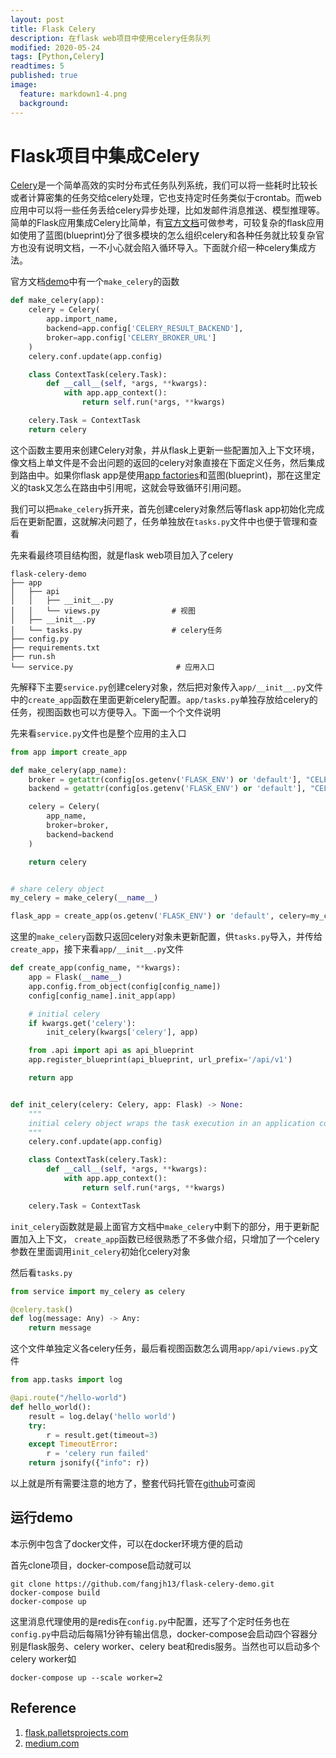```yaml
---
layout: post
title: Flask Celery
description: 在flask web项目中使用celery任务队列
modified: 2020-05-24
tags: [Python,Celery]
readtimes: 5
published: true
image:
  feature: markdown1-4.png
  background: 
---
```


# Flask项目中集成Celery

[Celery](https://docs.celeryproject.org/en/latest/index.html)是一个简单高效的实时分布式任务队列系统，我们可以将一些耗时比较长或者计算密集的任务交给celery处理，它也支持定时任务类似于crontab。而web应用中可以将一些任务丢给celery异步处理，比如发邮件消息推送、模型推理等。简单的Flask应用集成Celery比简单，有[官方文档](https://flask.palletsprojects.com/en/1.1.x/patterns/celery/)可做参考，可较复杂的flask应用如使用了蓝图(blueprint)分了很多模块的怎么组织celery和各种任务就比较复杂官方也没有说明文档，一不小心就会陷入循环导入。下面就介绍一种celery集成方法。

官方文档[demo](https://flask.palletsprojects.com/en/1.1.x/patterns/celery/#configure)中有一个`make_celery`的函数

```python
def make_celery(app):
    celery = Celery(
        app.import_name,
        backend=app.config['CELERY_RESULT_BACKEND'],
        broker=app.config['CELERY_BROKER_URL']
    )
    celery.conf.update(app.config)

    class ContextTask(celery.Task):
        def __call__(self, *args, **kwargs):
            with app.app_context():
                return self.run(*args, **kwargs)

    celery.Task = ContextTask
    return celery
```

这个函数主要用来创建Celery对象，并从flask上更新一些配置加入上下文环境，像文档上单文件是不会出问题的返回的celery对象直接在下面定义任务，然后集成到路由中。如果你flask app是使用[app factories](https://flask.palletsprojects.com/en/1.1.x/patterns/appfactories/)和蓝图(blueprint)，那在这里定义的task又怎么在路由中引用呢，这就会导致循环引用问题。

我们可以把`make_celery`拆开来，首先创建celery对象然后等flask app初始化完成后在更新配置，这就解决问题了，任务单独放在`tasks.py`文件中也便于管理和查看

先来看最终项目结构图，就是flask web项目加入了celery

```shell
flask-celery-demo
├── app
│   ├── api
│   │   ├── __init__.py
│   │   └── views.py                # 视图
│   ├── __init__.py
│   └── tasks.py                    # celery任务
├── config.py
├── requirements.txt
├── run.sh
└── service.py                       # 应用入口
```
先解释下主要`service.py`创建celery对象，然后把对象传入`app/__init__.py`文件中的`create_app`函数在里面更新celery配置。`app/tasks.py`单独存放给celery的任务，视图函数也可以方便导入。下面一个个文件说明

先来看`service.py`文件也是整个应用的主入口

```python
from app import create_app

def make_celery(app_name):
    broker = getattr(config[os.getenv('FLASK_ENV') or 'default'], "CELERY_BROKER_URL")
    backend = getattr(config[os.getenv('FLASK_ENV') or 'default'], "CELERY_BACKEND_URL")

    celery = Celery(
        app_name,
        broker=broker,
        backend=backend
    )

    return celery


# share celery object
my_celery = make_celery(__name__)

flask_app = create_app(os.getenv('FLASK_ENV') or 'default', celery=my_celery)
```

这里的`make_celery`函数只返回celery对象未更新配置，供`tasks.py`导入，并传给`create_app`，接下来看`app/__init__.py`文件

```python
def create_app(config_name, **kwargs):
    app = Flask(__name__)
    app.config.from_object(config[config_name])
    config[config_name].init_app(app)

    # initial celery
    if kwargs.get('celery'):
        init_celery(kwargs['celery'], app)

    from .api import api as api_blueprint
    app.register_blueprint(api_blueprint, url_prefix='/api/v1')

    return app


def init_celery(celery: Celery, app: Flask) -> None:
    """
    initial celery object wraps the task execution in an application context
    """
    celery.conf.update(app.config)

    class ContextTask(celery.Task):
        def __call__(self, *args, **kwargs):
            with app.app_context():
                return self.run(*args, **kwargs)

    celery.Task = ContextTask
```

`init_celery`函数就是最上面官方文档中`make_celery`中剩下的部分，用于更新配置加入上下文， `create_app`函数已经很熟悉了不多做介绍，只增加了一个celery参数在里面调用`init_celery`初始化celery对象

然后看`tasks.py`

```python
from service import my_celery as celery

@celery.task()
def log(message: Any) -> Any:
    return message
```

这个文件单独定义各celery任务，最后看视图函数怎么调用`app/api/views.py`文件

```python
from app.tasks import log

@api.route("/hello-world")
def hello_world():
    result = log.delay('hello world')
    try:
        r = result.get(timeout=3)
    except TimeoutError:
        r = 'celery run failed'
    return jsonify({"info": r})
```

以上就是所有需要注意的地方了，整套代码托管在[github](https://github.com/fangjh13/flask-celery-demo)可查阅

## 运行demo

本示例中包含了docker文件，可以在docker环境方便的启动

首先clone项目，docker-compose启动就可以

```shell
git clone https://github.com/fangjh13/flask-celery-demo.git
docker-compose build
docker-compose up
```

这里消息代理使用的是redis在`config.py`中配置，还写了个定时任务也在`config.py`中启动后每隔1分钟有输出信息，docker-compose会启动四个容器分别是flask服务、celery worker、celery beat和redis服务。当然也可以启动多个celery worker如

```shell
docker-compose up --scale worker=2
```

## Reference

1. [flask.palletsprojects.com](https://flask.palletsprojects.com/en/1.1.x/patterns/celery/)
2. [medium.com](https://medium.com/@frassetto.stefano/flask-celery-howto-d106958a15fe)

